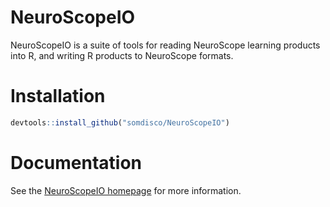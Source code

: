 # NeuroScopeIO

NeuroScopeIO is a suite of tools for reading NeuroScope learning products into R, and writing R products to NeuroScope formats.  

# Installation 

```r
devtools::install_github("somdisco/NeuroScopeIO")
```

# Documentation 

See the [NeuroScopeIO homepage](https://somdisco.github.io/NeuroScopeIO/output/index.html) for more information. 



